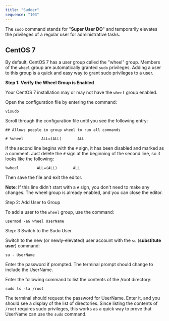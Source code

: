 ```yaml
---
title: "Sudoer"
sequence: "103"
---
```


The `sudo` command stands for "**Super User DO**" and
temporarily elevates the privileges of a regular user for administrative tasks.

## CentOS 7

By default, CentOS 7 has a user group called the "wheel" group.
Members of the `wheel` group are automatically granted `sudo` privileges.
Adding a user to this group is a quick and easy way to grant sudo privileges to a user.

**Step 1: Verify the Wheel Group is Enabled**

Your CentOS 7 installation may or may not have the `wheel` group enabled.

Open the configuration file by entering the command:

```text
visudo
```

Scroll through the configuration file until you see the following entry:

```text
## Allows people in group wheel to run all commands

# %wheel        ALL=(ALL)       ALL
```

If the second line begins with the `#` sign, it has been disabled and marked as a comment.
Just delete the `#` sign at the beginning of the second line, so it looks like the following:

```text
%wheel        ALL=(ALL)       ALL
```

Then save the file and exit the editor.

**Note**: If this line didn't start with a `#` sign, you don't need to make any changes.
The wheel group is already enabled, and you can close the editor.

Step 2: Add User to Group

To add a user to the `wheel` group, use the command:

```text
usermod -aG wheel UserName
```

Step: 3 Switch to the Sudo User

Switch to the new (or newly-elevated) user account with the `su` (**substitute user**) command:

```text
su - UserName
```

Enter the password if prompted. The terminal prompt should change to include the UserName.

Enter the following command to list the contents of the /root directory:

```text
sudo ls -la /root
```

The terminal should request the password for UserName.
Enter it, and you should see a display of the list of directories.
Since listing the contents of `/root` requires sudo privileges,
this works as a quick way to prove that UserName can use the `sudo` command.
